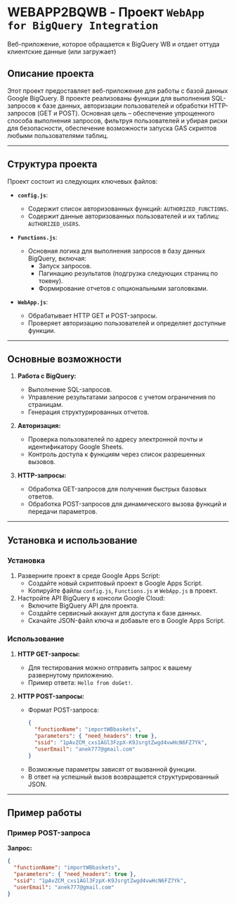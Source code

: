 # WEBAPP2BQWB - Проект `WebApp for BigQuery Integration`
Веб-приложение, которое обращается к BigQuery WB и отдает оттуда клиентские данные (или загружает)

## Описание проекта
Этот проект предоставляет веб-приложение для работы с базой данных Google BigQuery. В проекте реализованы функции для выполнения SQL-запросов к базе данных, авторизации пользователей и обработки HTTP-запросов (GET и POST). Основная цель – обеспечение упрощенного способа выполнения запросов, фильтруя пользователей и убирая риски для безопасности, обеспечение возможности запуска GAS скриптов любыми пользователями таблиц.

---

## Структура проекта
Проект состоит из следующих ключевых файлов:

- **`config.js`**:
  - Содержит список авторизованных функций: `AUTHORIZED_FUNCTIONS`.
  - Содержит данные авторизованных пользователей и их таблиц: `AUTHORIZED_USERS`.

- **`Functions.js`**:
  - Основная логика для выполнения запросов в базу данных BigQuery, включая:
    - Запуск запросов.
    - Пагинацию результатов (подгрузка следующих страниц по токену).
    - Формирование отчетов с опциональными заголовками.

- **`WebApp.js`**:
  - Обрабатывает HTTP GET и POST-запросы.
  - Проверяет авторизацию пользователей и определяет доступные функции.

---

## Основные возможности
1. **Работа с BigQuery:**
   - Выполнение SQL-запросов.
   - Управление результатами запросов с учетом ограничения по страницам.
   - Генерация структурированных отчетов.

2. **Авторизация:**
   - Проверка пользователей по адресу электронной почты и идентификатору Google Sheets.
   - Контроль доступа к функциям через список разрешенных вызовов.

3. **HTTP-запросы:**
   - Обработка GET-запросов для получения быстрых базовых ответов.
   - Обработка POST-запросов для динамического вызова функций и передачи параметров.

---

## Установка и использование

### Установка
1. Разверните проект в среде Google Apps Script:
   - Создайте новый скриптовый проект в Google Apps Script.
   - Копируйте файлы `config.js`, `Functions.js` и `WebApp.js` в проект.
2. Настройте API BigQuery в консоли Google Cloud:
   - Включите BigQuery API для проекта.
   - Создайте сервисный аккаунт для доступа к базе данных.
   - Скачайте JSON-файл ключа и добавьте его в Google Apps Script.

### Использование
1. **HTTP GET-запросы:**
   - Для тестирования можно отправить запрос к вашему развернутому приложению.
   - Пример ответа: `Hello from doGet!`.

2. **HTTP POST-запросы:**
   - Формат POST-запроса:
     ```json
     {
       "functionName": "importWBbaskets",
       "parameters": { "need_headers": true },
       "ssid": "1pAvZCM_cxs1AGl3FzpX-K9JsrgtZwgd4vwHcN6FZ7Yk",
       "userEmail": "anek777@gmail.com"
     }
     ```
   - Возможные параметры зависят от вызванной функции.
   - В ответ на успешный вызов возвращается структурированный JSON.

---

## Пример работы

### Пример POST-запроса

**Запрос:**
```json
{
  "functionName": "importWBbaskets",
  "parameters": { "need_headers": true },
  "ssid": "1pAvZCM_cxs1AGl3FzpX-K9JsrgtZwgd4vwHcN6FZ7Yk",
  "userEmail": "anek777@gmail.com"
}
